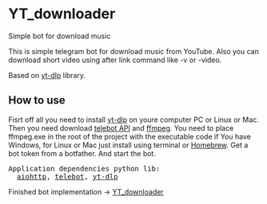 # YT_downloader
Simple bot for download music

This is simple telegram bot for download music from YouTube. Also you can download short video using after link command like -v or -video. 

Based on <a href="https://github.com/yt-dlp/yt-dlp">yt-dlp</a> library.

<h2>How to use</h2>

Fisrt off all you need to install <a href="https://github.com/yt-dlp/yt-dlp">yt-dlp</a> on youre computer PC or Linux or Mac. 
Then you need download <a href="https://pypi.org/project/pyTelegramBotAPI/">telebot API</a> and 
<a href="https://ffmpeg.org/" class="link">ffmpeg</a>. You need to place ffmpeg.exe in the root of the project with the executable code if You have Windows, for Linux or Mac just install using terminal or <a href="https://brew.sh/">Homebrew</a>. Get a bot token from a botfather. And start the bot.

<pre>
Application dependencies python lib:
  <a 
  href="https://pypi.org/project/aiohttp/">aiohttp</a>, <a 
  href="https://pypi.org/project/pyTelegramBotAPI/">telebot</a>, <a 
  href="https://pypi.org/project/yt-dlp/">yt-dlp</a>
</pre>  

Finished bot implementation -> <a href="https://t.me/TestTelegramBot001_bot">YT_downloader</a>

